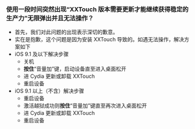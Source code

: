 ### 使用一段时间突然出现“XXTouch 版本需要更新才能继续获得稳定的生产力”无限弹出并且无法操作？
- 首先，我们对此问题的出现表示深切的歉意。
- 实在是抱歉，这个问题是因为安装 XXTouch 导致的。如遇无法操作，解决方案如下
- iOS 9.1 及以下解决步骤
    - 关机
    - **按住**“音量加”键，启动设备直至进入桌面松开
    - 进 Cydia 更新或卸载 XXTouch
    - 重启设备
- iOS 9.1 以上（不含）解决步骤
    - 重启设备
    - 激活越狱成功则**按住**“音量加”键直至再次进入桌面松开
    - 进 Cydia 更新或卸载 XXTouch
    - 重启设备

